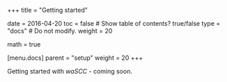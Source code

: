 +++
title = "Getting started"

date = 2016-04-20
toc = false  # Show table of contents? true/false
type = "docs"  # Do not modify.
weight = 20

math = true


[menu.docs]
    parent = "setup"
    weight = 20
+++

Getting started with _waSCC_ - coming soon.
